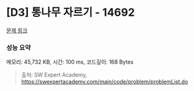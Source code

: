 # [D3] 통나무 자르기 - 14692 

[문제 링크](https://swexpertacademy.com/main/code/problem/problemDetail.do?contestProbId=AYJW0g-qlO8DFASv) 

### 성능 요약

메모리: 45,732 KB, 시간: 100 ms, 코드길이: 168 Bytes



> 출처: SW Expert Academy, https://swexpertacademy.com/main/code/problem/problemList.do